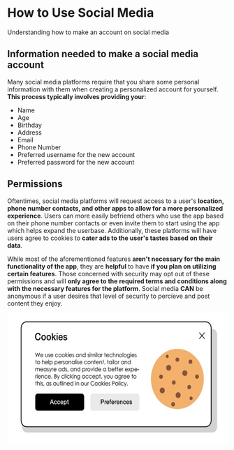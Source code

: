# How to Use Social Media
Understanding how to make an account on social media
## Information needed to make a social media account
Many social media platforms require that you share some personal information with them when creating a personalized account for yourself. **This process typically involves providing your**:
- Name
- Age
- Birthday
- Address
- Email
- Phone Number
- Preferred username for the new account
- Preferred password for the new account
## Permissions
Oftentimes, social media platforms will request access to a user's **location, phone number contacts, and other apps to allow for a more personalized experience**. Users can more easily befriend others who use the app based on their phone number contacts or even invite them to start using the app which helps expand the userbase. Additionally, these platforms will have users agree to cookies to **cater ads to the user's tastes based on their data**.

While most of the aforementioned features **aren't necessary for the main functionality of the app**, they are **helpful** to have **if you plan on utilizing certain features**. Those concerned with security may opt out of these permissions and will **only agree to the required terms and conditions along with the necessary features for the platform**. Social media **CAN** be anonymous if a user desires that level of security to percieve and post content they enjoy.

<p align="center"> <img src="cookies.jpg" alt="Cookie Permission" style="height: 300px; width:600px;"/> </p>
